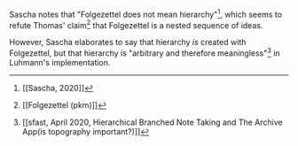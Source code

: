 Sascha notes that "Folgezettel does not mean hierarchy"[^1], which seems to refute Thomas' claim[^2] that Folgezettel is a nested sequence of ideas.

However, Sascha elaborates to say that hierarchy _is_ created with Folgezettel, but that hierarchy is "arbitrary and therefore meaningless"[^3] in Luhmann's implementation.

[^1]: [[Sascha, 2020]]
[^2]: [[Folgezettel (pkm)]]
[^3]: [[sfast, April 2020, Hierarchical Branched Note Taking and The Archive App(is topography important?)]]